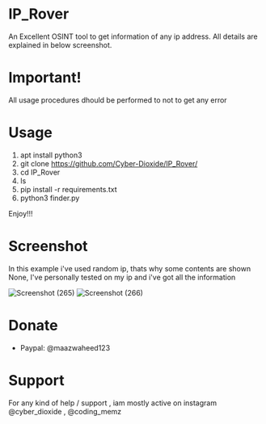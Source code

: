 # IP_Rover
An Excellent OSINT tool to get information of any ip address. All details are explained in below screenshot.

# Important!

All usage procedures dhould be performed to not to get any error

# Usage
1. apt install python3
2. git clone https://github.com/Cyber-Dioxide/IP_Rover/
3. cd IP_Rover
4. ls
5. pip install -r requirements.txt
6. python3 finder.py

Enjoy!!!

# Screenshot

In this example i've used random ip, thats why some contents are shown None, I've personally tested on my ip and i've got all the information


![Screenshot (265)](https://user-images.githubusercontent.com/93708296/160673593-c8499850-71f4-4035-b97a-fdd8effebb93.png)
![Screenshot (266)](https://user-images.githubusercontent.com/93708296/160673599-c63c1649-8aa9-485b-81b5-71af336f5159.png)

# Donate
* Paypal: @maazwaheed123

# Support
For any kind of help / support , iam mostly active on instagram @cyber_dioxide , @coding_memz
